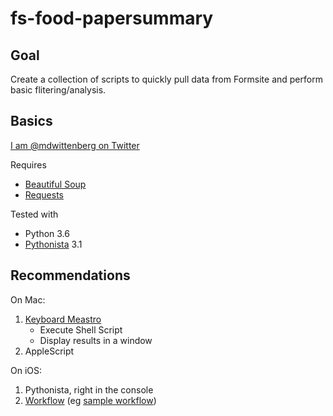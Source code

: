 # fs-food-papersummary

## Goal

Create a collection of scripts to quickly pull data from Formsite and perform basic flitering/analysis.

## Basics

[I am @mdwittenberg on Twitter](https://twitter.com/mdwittenberg)

Requires

- [Beautiful Soup](https://www.crummy.com/software/BeautifulSoup/)
- [Requests](http://docs.python-requests.org/)

Tested with

- Python 3.6
- [Pythonista](http://omz-software.com/pythonista/) 3.1

## Recommendations

On Mac:

1. [Keyboard Meastro](https://www.keyboardmaestro.com/)
    - Execute Shell Script
    - Display results in a window
2. AppleScript

On iOS: 

1. Pythonista, right in the console
2. [Workflow](https://workflow.is) (eg [sample workflow](https://workflow.is/workflows/cb3ed15defac409ba370ab584334f14b))
